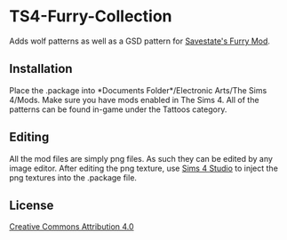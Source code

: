 # TS4-Furry-Collection
Adds wolf patterns as well as a GSD pattern for [Savestate's Furry Mod](http://www.savestatecomic.com/dlc/).

## Installation
Place the .package into \*Documents Folder\*/Electronic Arts/The Sims 4/Mods. Make sure you have mods enabled in The Sims 4. All of the patterns can be found in-game under the Tattoos category.

## Editing
All the mod files are simply png files. As such they can be edited by any image editor. After editing the png texture, use [Sims 4 Studio](https://sims4studio.com/board/31/downloading-installing-sims-4-studio) to inject the png textures into the .package file.

## License
[Creative Commons Attribution 4.0](https://choosealicense.com/licenses/cc-by-4.0/)